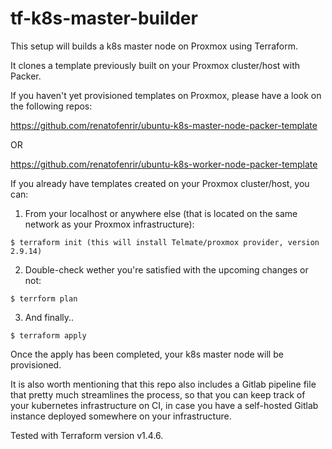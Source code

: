 # tf-k8s-master-builder

This setup will builds a k8s master node on Proxmox using Terraform.

It clones a template previously built on your Proxmox cluster/host with Packer.

If you haven't yet provisioned templates on Proxmox, please have a look on the following repos:

https://github.com/renatofenrir/ubuntu-k8s-master-node-packer-template

OR

https://github.com/renatofenrir/ubuntu-k8s-worker-node-packer-template


If you already have templates created on your Proxmox cluster/host, you can:

1. From your localhost or anywhere else (that is located on the same network as your Proxmox infrastructure):

```
$ terraform init (this will install Telmate/proxmox provider, version 2.9.14)
```

2. Double-check wether you're satisfied with the upcoming changes or not:

```
$ terrform plan
```

3. And finally..

```
$ terraform apply
```

Once the apply has been completed, your k8s master node will be provisioned.

It is also worth mentioning that this repo also includes a Gitlab pipeline file that pretty much streamlines the process,
so that you can keep track of your kubernetes infrastructure on CI, in case you have a self-hosted Gitlab instance deployed
somewhere on your infrastructure.



Tested with Terraform version v1.4.6.